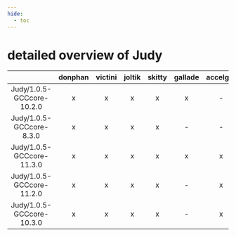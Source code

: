 ```yaml
---
hide:
  - toc
---
```


detailed overview of Judy
=========================

| |donphan|victini|joltik|skitty|gallade|accelgor|swalot|doduo|
| :---: | :---: | :---: | :---: | :---: | :---: | :---: | :---: | :---: |
|Judy/1.0.5-GCCcore-10.2.0|x|x|x|x|x|-|x|x|
|Judy/1.0.5-GCCcore-8.3.0|x|x|x|x|-|-|x|x|
|Judy/1.0.5-GCCcore-11.3.0|x|x|x|x|x|x|x|x|
|Judy/1.0.5-GCCcore-11.2.0|x|x|x|x|-|x|x|x|
|Judy/1.0.5-GCCcore-10.3.0|x|x|x|x|-|x|x|x|
